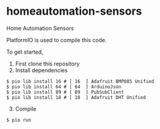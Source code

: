 # homeautomation-sensors
Home Automation Sensors

PlatformIO is used to compile this code.

To get started,
1. First clone this repository
2. Install dependencies
```
$ pio lib install 16 # [ 16  ] Adafruit BMP085 Unified
$ pio lib install 64 # [ 64  ] ArduinoJson
$ pio lib install 89 # [ 89  ] PubSubClient
$ pio lib install 18 # [ 18  ] Adafruit DHT Unified
```
3. Compile
```
$ pio run
```
